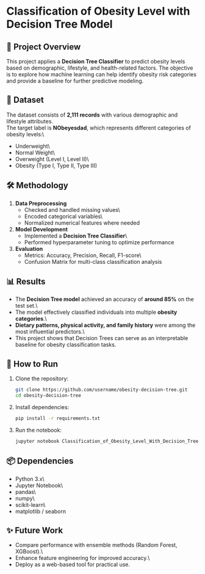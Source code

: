 # Classification of Obesity Level with Decision Tree Model

## 📌 Project Overview

This project applies a **Decision Tree Classifier** to predict obesity
levels based on demographic, lifestyle, and health-related factors. The
objective is to explore how machine learning can help identify obesity
risk categories and provide a baseline for further predictive modeling.

## 📂 Dataset

The dataset consists of **2,111 records** with various demographic and
lifestyle attributes.\
The target label is **NObeyesdad**, which represents different
categories of obesity levels:\
- Underweight\
- Normal Weight\
- Overweight (Level I, Level II)\
- Obesity (Type I, Type II, Type III)

## 🛠 Methodology

1.  **Data Preprocessing**
    -   Checked and handled missing values\
    -   Encoded categorical variables\
    -   Normalized numerical features where needed
2.  **Model Development**
    -   Implemented a **Decision Tree Classifier**\
    -   Performed hyperparameter tuning to optimize performance
3.  **Evaluation**
    -   Metrics: Accuracy, Precision, Recall, F1-score\
    -   Confusion Matrix for multi-class classification analysis

## 📊 Results

-   The **Decision Tree model** achieved an accuracy of **around 85%**
    on the test set.\
-   The model effectively classified individuals into multiple **obesity
    categories**.\
-   **Dietary patterns, physical activity, and family history** were
    among the most influential predictors.\
-   This project shows that Decision Trees can serve as an interpretable
    baseline for obesity classification tasks.

## 🚀 How to Run

1.  Clone the repository:

    ``` bash
    git clone https://github.com/username/obesity-decision-tree.git
    cd obesity-decision-tree
    ```

2.  Install dependencies:

    ``` bash
    pip install -r requirements.txt
    ```

3.  Run the notebook:

    ``` bash
    jupyter notebook Classification_of_Obesity_Level_With_Decision_Tree_Model.ipynb
    ```

## 📦 Dependencies

-   Python 3.x\
-   Jupyter Notebook\
-   pandas\
-   numpy\
-   scikit-learn\
-   matplotlib / seaborn

## ✨ Future Work

-   Compare performance with ensemble methods (Random Forest, XGBoost).\
-   Enhance feature engineering for improved accuracy.\
-   Deploy as a web-based tool for practical use.
